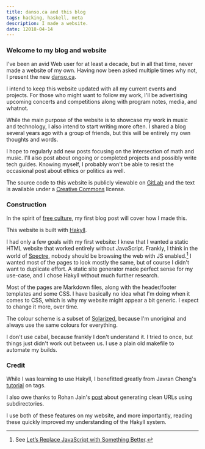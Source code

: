 ```yaml
---
title: danso.ca and this blog
tags: hacking, haskell, meta
description: I made a website.
date: 12018-04-14
---
```


### Welcome to my blog and website

I've been an avid Web user for at least a decade, but in all that time, never made a website of my own. Having now been asked multiple times why not, I present the new [danso.ca](https://danso.ca).

I intend to keep this website updated with all my current events and projects. For those who might want to follow my work, I'll be advertising upcoming concerts and competitions along with program notes, media, and whatnot.

While the main purpose of the website is to showcase my work in music and technology, I also intend to start writing more often. I shared a blog several years ago with a group of friends, but this will be entirely my own thoughts and words. 

I hope to regularly add new posts focusing on the intersection of math and music. I'll also post about ongoing or completed projects and possibly write tech guides. Knowing myself, I probably won't be able to resist the occasional post about ethics or politics as well.

The source code to this website is publicly viewable on [GitLab](https://gitlab.com/danso/danso.ca) and the text is available under a [Creative Commons](http://creativecommons.org/) license.

### Construction

In the spirit of [free culture](https://en.wikipedia.org/wiki/Free-culture_movement), my first blog post will cover how I made this.

This website is built with [Hakyll](https://jaspervdj.be/hakyll/). 

I had only a few goals with my first website: I knew that I wanted a static HTML website that worked entirely without JavaScript. Frankly, I think in the world of [Spectre](https://en.wikipedia.org/wiki/Spectre_(security_vulnerability)), nobody should be browsing the web with JS enabled.[^1] I wanted most of the pages to look mostly the same, but of course I didn't want to duplicate effort. A static site generator made perfect sense for my use-case, and I chose Hakyll without much further research.

[^1]: See [Let’s Replace JavaScript with Something Better](https://john.ankarstrom.se/english/texts/replacing-javascript/). 

Most of the pages are Markdown files, along with the header/footer templates and some CSS. I have basically no idea what I'm doing when it comes to CSS, which is why my website might appear a bit generic. I expect to change it more, over time.

The colour scheme is a subset of [Solarized](http://ethanschoonover.com/solarized), because I'm unoriginal and always use the same colours for everything.

I don't use cabal, because frankly I don't understand it. I tried to once, but things just didn't work out between us. I use a plain old makefile to automate my builds.

### Credit

While I was learning to use Hakyll, I benefitted greatly from Javran Cheng's [tutorial](https://javran.github.io/posts/2014-03-01-add-tags-to-your-hakyll-blog.html) on tags. 

I also owe thanks to Rohan Jain's [post](https://www.rohanjain.in/hakyll-clean-urls/) about generating clean URLs using subdirectories. 

I use both of these features on my website, and more importantly, reading these quickly improved my understanding of the Hakyll system.

